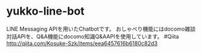 # yukko-line-bot
LINE Messaging APIを用いたChatbotです。
おしゃべり機能にはdocomo雑談対話APIを、Q&A機能にdocomo知識Q&AAPIを使用しています。
#Qiita
http://qiita.com/Kosuke-Szk/items/eea6457616b6180c82d3